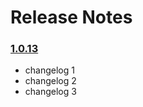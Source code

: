 # Release Notes

### <a name="1.0.13"></a> [1.0.13](#user-content-1.0.13) 
* changelog 1
* changelog 2
* changelog 3



